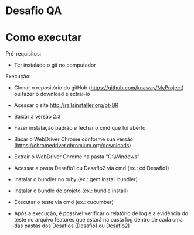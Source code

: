 # Desafio QA

# Como executar

Pré-requisitos:

  - Ter instalado o git no computador

Execução:

  - Clonar o repositório do gitHub (https://github.com/knaway/MyProject) ou fazer o download e extraí-lo
  
  - Acessar o site http://railsinstaller.org/pt-BR
  
  - Baixar a versão 2.3
  
  - Fazer instalação padrão e fechar o cmd que foi aberto
  
  - Baxar o WebDriver Chrome conforme sua versão (https://chromedriver.chromium.org/downloads)
  
  - Extrair o WebDriver Chrome na pasta "C:\Windows"
  
  - Acessar a pasta Desafio1 ou Desafio2 via cmd (ex.: cd Desafio1)
  
  - Instalar o bundler no ruby (ex.: gem install bundler)
  
  - Instalar o bundle do projeto (ex.: bundle install)
  
  - Executar o teste via cmd (ex.: cucumber)
  
  - Após a execução, é possivel verificar o relatório de log e a evidência do teste no arquivo features que estará na pasta log dentro de cada uma das pastas dos Desafios (Desafio1 ou Desafio2)
